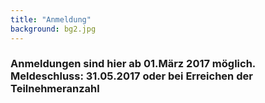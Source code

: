 ```yaml
---
title: "Anmeldung"
background: bg2.jpg
---
```

### Anmeldungen sind hier ab 01.März 2017 möglich. Meldeschluss: 31.05.2017 oder bei Erreichen der Teilnehmeranzahl ###

